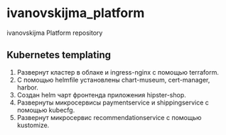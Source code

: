 # ivanovskijma_platform
ivanovskijma Platform repository

## Kubernetes templating

1. Развернут кластер в облаке и ingress-nginx с помощью terraform. 
2. С помощью helmfile установлены chart-museum, cert-manager, harbor.
3. Создан helm чарт фронтенда приложения hipster-shop.
4. Развернуты микросервисы paymentservice и shippingservice с помощью kubecfg.
6. Развернут микросервис recommendationservice с помощью kustomize.
